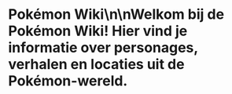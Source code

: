 # Pokémon Wiki\n\nWelkom bij de Pokémon Wiki! Hier vind je informatie over personages, verhalen en locaties uit de Pokémon-wereld.
